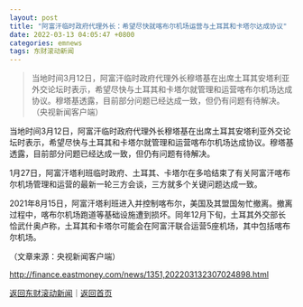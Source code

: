 ```yaml
---
layout: post
title: "阿富汗临时政府代理外长：希望尽快就喀布尔机场运营与土耳其和卡塔尔达成协议"
date: 2022-03-13 04:05:47 +0800
categories: emnews
tags: 东财滚动新闻
---
```

> 当地时间3月12日，阿富汗临时政府代理外长穆塔基在出席土耳其安塔利亚外交论坛时表示，希望尽快与土耳其和卡塔尔就管理和运营喀布尔机场达成协议。穆塔基透露，目前部分问题已经达成一致，但仍有问题有待解决。（央视新闻客户端）

<p>当地时间3月12日，阿富汗临时政府代理外长穆塔基在出席土耳其安塔利亚外交论坛时表示，希望尽快与土耳其和卡塔尔就管理和运营喀布尔机场达成协议。穆塔基透露，目前部分问题已经达成一致，但仍有问题有待解决。</p>
 <p>1月27日，阿富汗塔利班临时政府、土耳其、卡塔尔在多哈结束了有关阿富汗喀布尔机场管理和运营的最新一轮三方会谈，三方就多个关键问题达成一致。</p>
 <p>2021年8月15日，阿富汗塔利班进入并控制喀布尔，美国及其盟国匆忙撤离。撤离过程中，喀布尔机场跑道等基础设施遭到损坏。同年12月下旬，土耳其外交部长恰武什奥卢称，土耳其和卡塔尔可能会在阿富汗联合运营5座机场，其中包括喀布尔机场。</p><p class="em_media">（文章来源：央视新闻客户端）</p>

<http://finance.eastmoney.com/news/1351,202203132307024898.html>

[返回东财滚动新闻](//finews.withounder.com/emnews/)｜[返回首页](//finews.withounder.com/)